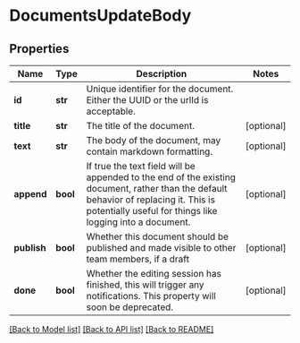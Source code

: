 # DocumentsUpdateBody

## Properties
Name | Type | Description | Notes
------------ | ------------- | ------------- | -------------
**id** | **str** | Unique identifier for the document. Either the UUID or the urlId is acceptable. | 
**title** | **str** | The title of the document. | [optional] 
**text** | **str** | The body of the document, may contain markdown formatting. | [optional] 
**append** | **bool** | If true the text field will be appended to the end of the existing document, rather than the default behavior of replacing it. This is potentially useful for things like logging into a document. | [optional] 
**publish** | **bool** | Whether this document should be published and made visible to other team members, if a draft | [optional] 
**done** | **bool** | Whether the editing session has finished, this will trigger any notifications. This property will soon be deprecated. | [optional] 

[[Back to Model list]](../README.md#documentation-for-models) [[Back to API list]](../README.md#documentation-for-api-endpoints) [[Back to README]](../README.md)

